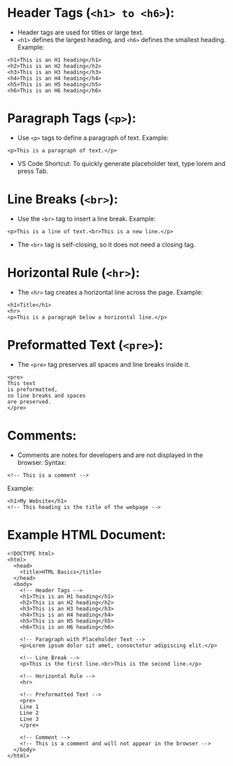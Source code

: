 # Header Tags (`<h1> to <h6>`):
- Header tags are used for titles or large text.
- `<h1>` defines the largest heading, and `<h6>` defines the smallest heading.
Example:
```
<h1>This is an H1 heading</h1>
<h2>This is an H2 heading</h2>
<h3>This is an H3 heading</h3>
<h4>This is an H4 heading</h4>
<h5>This is an H5 heading</h5>
<h6>This is an H6 heading</h6>
```

# Paragraph Tags (`<p>`):
- Use `<p>` tags to define a paragraph of text.
Example:
```
<p>This is a paragraph of text.</p>
```
- VS Code Shortcut:
To quickly generate placeholder text, type lorem and press Tab.

# Line Breaks (`<br>`):
- Use the `<br>` tag to insert a line break.
Example:
```
<p>This is a line of text.<br>This is a new line.</p>
```
- The `<br>` tag is self-closing, so it does not need a closing tag.

# Horizontal Rule (`<hr>`):
- The `<hr>` tag creates a horizontal line across the page.
Example:
```
<h1>Title</h1>
<hr>
<p>This is a paragraph below a horizontal line.</p>
```

# Preformatted Text (`<pre>`):
- The `<pre>` tag preserves all spaces and line breaks inside it.
```
<pre>
This text
is preformatted,
so line breaks and spaces
are preserved.
</pre>
```

# Comments:
- Comments are notes for developers and are not displayed in the browser.
Syntax:
```
<!-- This is a comment -->
```
Example:
```
<h1>My Website</h1>
<!-- This heading is the title of the webpage -->
```

# Example HTML Document:

```
<!DOCTYPE html>
<html>
  <head>
    <title>HTML Basics</title>
  </head>
  <body>
    <!-- Header Tags -->
    <h1>This is an H1 heading</h1>
    <h2>This is an H2 heading</h2>
    <h3>This is an H3 heading</h3>
    <h4>This is an H4 heading</h4>
    <h5>This is an H5 heading</h5>
    <h6>This is an H6 heading</h6>

    <!-- Paragraph with Placeholder Text -->
    <p>Lorem ipsum dolor sit amet, consectetur adipiscing elit.</p>

    <!-- Line Break -->
    <p>This is the first line.<br>This is the second line.</p>

    <!-- Horizontal Rule -->
    <hr>

    <!-- Preformatted Text -->
    <pre>
    Line 1
    Line 2
    Line 3
    </pre>

    <!-- Comment -->
    <!-- This is a comment and will not appear in the browser -->
  </body>
</html>
```
